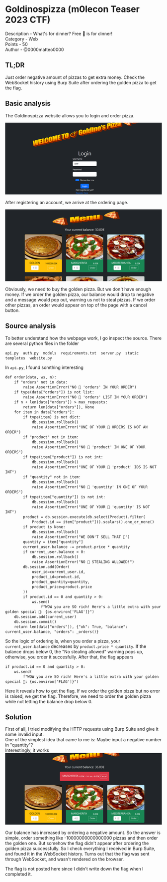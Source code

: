 # Goldinospizza (m0lecon Teaser 2023 CTF)
Description - What's for dinner? Free 🍕 is for dinner!  
Category - Web  
Points - 50  
Author - @0000matteo0000  

## TL;DR
Just order negative amount of pizzas to get extra money. Check the WebSocket history using Burp Suite after ordering the golden pizza to get the flag.

## Basic analysis
The Goldinospizza website allows you to login and order pizza.

![text](pizza1.png)  

After registering an account, we arrive at the ordering page.

![text](pizza2.png)

Obviously, we need to buy the golden pizza. But we don't have enough money.
If we order the golden pizza, our balance would drop to negative and a message would pop out, warning us not to steal pizzas.
If we order other pizzas, an order would appear on top of the page with a cancel button.

## Source analysis
To better understand how the webpage work, I go inspect the source. There are several python files in the folder
```
api.py  auth.py  models  requirements.txt  server.py  static  templates  website.py
```

In `api.py`, I found somthing interesting
```
def order(data, ws, n):
    if "orders" not in data:
        raise AssertionError("NO 🍕 'orders' IN YOUR ORDER")
    if type(data["orders"]) is not list:
        raise AssertionError("NO 🍕 'orders' LIST IN YOUR ORDER")
    if n + len(data["orders"]) > max_requests:
        return len(data["orders"]), None
    for item in data["orders"]:
        if type(item) is not dict:
            db.session.rollback()
            raise AssertionError("ONE OF YOUR 🍕 ORDERS IS NOT AN ORDER")
        if "product" not in item:
            db.session.rollback()
            raise AssertionError("NO 🍕 'product' IN ONE OF YOUR ORDERS")
        if type(item["product"]) is not int:
            db.session.rollback()
            raise AssertionError("ONE OF YOUR 🍕 'product' IDS IS NOT INT")
        if "quantity" not in item:
            db.session.rollback()
            raise AssertionError("NO 🍕 'quantity' IN ONE OF YOUR ORDERS")
        if type(item["quantity"]) is not int:
            db.session.rollback()
            raise AssertionError("ONE OF YOUR 🍕 'quantity' IS NOT INT")
        product = db.session.execute(db.select(Product).filter(
            Product.id == item["product"])).scalars().one_or_none()
        if product is None:
            db.session.rollback()
            raise AssertionError("WE DON'T SELL THAT 🍕")
        quantity = item["quantity"]
        current_user.balance -= product.price * quantity
        if current_user.balance < 0:
            db.session.rollback()
            raise AssertionError("NO 🍕 STEALING ALLOWED!")
        db.session.add(Order(
            user_id=current_user.id,
            product_id=product.id,
            product_quantity=quantity,
            product_price=product.price
        ))
        if product.id == 0 and quantity > 0:
            ws.send(
                f"WOW you are SO rich! Here's a little extra with your golden special 🍕: {os.environ['FLAG']}")
    db.session.add(current_user)
    db.session.commit()
    return len(data["orders"]), {"ok": True, "balance": current_user.balance, "orders": _orders()}
```

So the logic of ordering is, when you order a pizza, your `current_user.balance` decreases by `product.price * quantity`. If the balance drops below 0, the "No stealing allowed" warning pops up, otherwise, you order it succesfully. After that, the flag appears
```
if product.id == 0 and quantity > 0:
    ws.send(
        f"WOW you are SO rich! Here's a little extra with your golden special 🍕: {os.environ['FLAG']}")
```

Here it reveals how to get the flag. If we order the golden pizza but no error is raised, we get the flag.
Therefore, we need to order the golden pizza while not letting the balance drop below 0.

## Solution
First of all, I tried modifying the HTTP requests using Burp Suite and give it some invalid input.  
One of the simplest idea that came to me is: Maybe input a negative number in "quantity"?  
Interestingly, it works
![text](pizza3.png)

Our balance has increased by ordering a negative amount. So the answer is simple, order something like -10000000000000000 pizzas and then order the golden one. But somehow the flag didn't appear after ordering the golden pizza successfully. So I check everything I received in Burp Suite, and found it in the WebSocket history. Turns out that the flag was sent through WebSocket, and wasn't rendered on the browser.

The flag is not posted here since I didn't write down the flag when I completed it.

